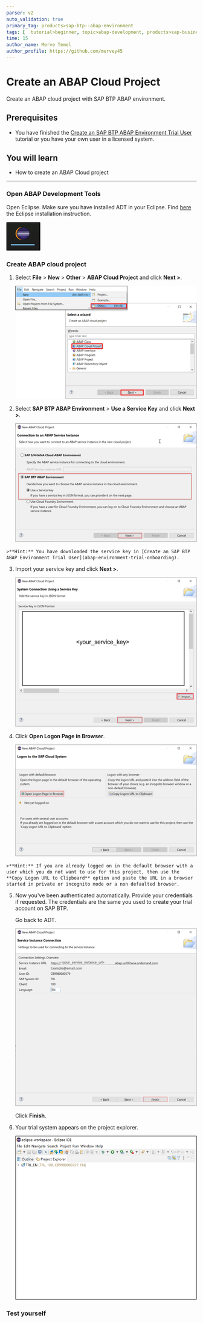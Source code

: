 ```yaml
---
parser: v2
auto_validation: true
primary_tag: products>sap-btp--abap-environment
tags: [  tutorial>beginner, topic>abap-development, products>sap-business-technology-platform ]
time: 15
author_name: Merve Temel
author_profile: https://github.com/mervey45
---
```


# Create an ABAP Cloud Project 
<!-- description --> Create an ABAP cloud project with SAP BTP ABAP environment.

## Prerequisites
- You have finished the [Create an SAP BTP ABAP Environment Trial User](abap-environment-trial-onboarding) tutorial or you have your own user in a licensed system.


## You will learn  
  - How to create an ABAP Cloud project

---


### Open ABAP Development Tools


Open Eclipse. Make sure you have installed ADT in your Eclipse. Find [here](abap-install-adt) the Eclipse installation instruction.

![Create service definition](eclipse.png)


### Create ABAP cloud project

  1. Select **File** > **New** > **Other** > **ABAP Cloud Project** and click **Next >**.

      ![Create ABAP cloud project](cloud.png)

  2. Select **SAP BTP ABAP Environment** > **Use a Service Key** and click **Next >**.

     ![Create ABAP cloud project](project2x.png)

    >**Hint:** You have downloaded the service key in [Create an SAP BTP ABAP Environment Trial User](abap-environment-trial-onboarding).

  3. Import your service key and click **Next >**.

      ![Create ABAP cloud project](skey.png)

  4. Click **Open Logon Page in Browser**.

      ![Create ABAP cloud project](project44.png)

    >**Hint:** If you are already logged on in the default browser with a user which you do not want to use for this project, then use the **Copy Logon URL to Clipboard** option and paste the URL in a browser started in private or incognito mode or a non defaulted browser.

  5. Now you've been authenticated automatically. Provide your credentials if requested. The credentials are the same you used to create your trial account on SAP BTP.
 
     Go back to ADT.

      ![Create ABAP cloud project](project52.png)

      Click **Finish**.


  6. Your trial system appears on the project explorer.

      ![Create ABAP cloud project](project62.png)


### Test yourself
